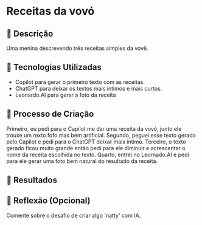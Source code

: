 # Receitas da vovó

## 📒 Descrição
Uma menina descrevendo três receitas simples da vovê.

## 🤖 Tecnologias Utilizadas
* Copilot para gerar o primeiro texto com as receitas.
* ChatGPT para deixar os textos mais íntimos e mais curtos.
* Leonardo.AI para gerar a foto da receita

## 🧐 Processo de Criação
Primeiro, eu pedi para o Capilot me dar uma receita da vovó, junto ele trouxe um rexto fofo mas bem artificial.
Segundo, peguei esse texto gerado pelo Capilot e pedi para o ChatGPT deixar mais íntimo.
Terceiro, o texto gerado ficou muito grande então pedi para ele diminuir e acrescentar o nome da receita escolhida no texto.
Quarto, entrei no Leornado.AI e pedi para ele gerar uma foto bem natural do resultado da receita.
## 🚀 Resultados


## 💭 Reflexão (Opcional)
Comente sobre o desafio de criar algo 'natty' com IA.
